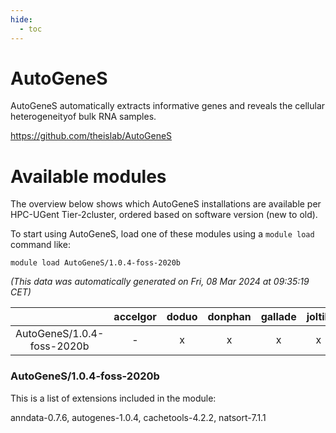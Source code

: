 ```yaml
---
hide:
  - toc
---
```


AutoGeneS
=========


AutoGeneS automatically extracts informative genes and reveals the cellular heterogeneityof bulk RNA samples.

https://github.com/theislab/AutoGeneS
# Available modules


The overview below shows which AutoGeneS installations are available per HPC-UGent Tier-2cluster, ordered based on software version (new to old).

To start using AutoGeneS, load one of these modules using a `module load` command like:

```shell
module load AutoGeneS/1.0.4-foss-2020b
```

*(This data was automatically generated on Fri, 08 Mar 2024 at 09:35:19 CET)*  

| |accelgor|doduo|donphan|gallade|joltik|skitty|
| :---: | :---: | :---: | :---: | :---: | :---: | :---: |
|AutoGeneS/1.0.4-foss-2020b|-|x|x|x|x|x|


### AutoGeneS/1.0.4-foss-2020b

This is a list of extensions included in the module:

anndata-0.7.6, autogenes-1.0.4, cachetools-4.2.2, natsort-7.1.1